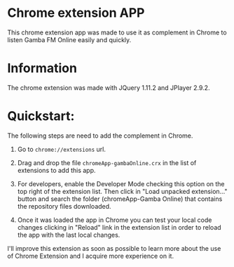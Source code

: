 Chrome extension APP
==============

This chrome extension app was made to use it as complement in Chrome to listen Gamba FM Online easily and quickly.

Information
============== 

The chrome extension was made with JQuery 1.11.2 and JPlayer 2.9.2.

Quickstart:
==============

The following steps are need to add the complement in Chrome.

1) Go to `chrome://extensions` url.

2) Drag and drop the file `chromeApp-gambaOnline.crx` in the list of extensions to add this app.

3) For developers, enable the Developer Mode checking this option on the top right of the extension list. Then click in "Load unpacked extension..." button and search the folder (chromeApp-Gamba Online) that contains the repository files downloaded.

4) Once it was loaded the app in Chrome you can test your local code changes clicking in "Reload" link in the extension list in order to reload the app with the last local changes.


I'll improve this extension as soon as possible to learn more about the use of Chrome Extension and I acquire more experience on it.
